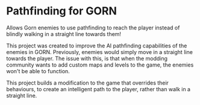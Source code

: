 # Pathfinding for GORN
Allows Gorn enemies to use pathfinding to reach the player instead of blindly walking in a straight line towards them!

This project was created to improve the AI pathfinding capabilities of the enemies in GORN. Previously, enemies would simply move in a straight line towards the player.
The issue with this, is that when the modding community wants to add custom maps and levels to the game, the enemies won't be able to function.

This project builds a modification to the game that overrides their behaviours, to create an intelligent path to the player, rather than walk in a straight line.

